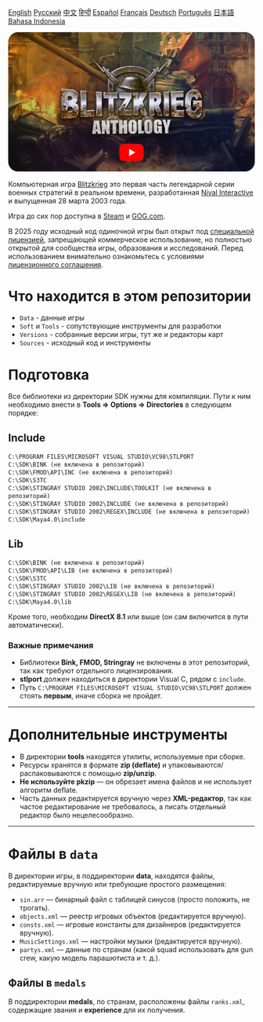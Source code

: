 [English](README.md)        [Русский](README_Russian.md)        [中文](README_Chinese.md)        [हिन्दी](README_Hindi.md)        [Español](README_Spanish.md)        [Français](README_French.md)        [Deutsch](README_German.md)        [Português](README_Portuguese.md)        [日本語](README_Japanese.md)        [Bahasa Indonesia](README_Indonesian.md)

[![Blitzkrieg Trailer](Blitzkrieg.png)](https://www.youtube.com/watch?v=zNxMvTcsJbk)

Компьютерная игра [Blitzkrieg](https://wikipedia.org/wiki/Blitzkrieg_(video_game)) это первая часть легендарной серии военных стратегий в реальном времени, разработанная [Nival Interactive](http://nival.com/) и выпущенная 28 марта 2003 года.

Игра до сих пор доступна в [Steam](https://store.steampowered.com/app/313480/Blitzkrieg_Anthology/) и [GOG.com](https://www.gog.com/en/game/blitzkrieg_anthology).

В 2025 году исходный код одиночной игры был открыт под [специальной лицензией](LICENSE.md), запрещающей коммерческое использование, но полностью открытой для сообщества игры, образования и исследований. 
Перед использованием внимательно ознакомьтесь с условиями [лицензионного соглашения](LICENSE.md).

# Что находится в этом репозитории
- `Data` - данные игры
- `Soft` и `Tools` - сопутствующие инструменты для разработки
- `Versions` - собранные версии игры, тут же и редакторы карт
- `Sources` - исходный код и инструменты

# Подготовка

Все библиотеки из директории SDK нужны для компиляции. Пути к ним необходимо внести в **Tools => Options => Directories** в следующем порядке:

## Include
```
C:\PROGRAM FILES\MICROSOFT VISUAL STUDIO\VC98\STLPORT
C:\SDK\BINK (не включена в репозиторий)
C:\SDK\FMOD\API\INC (не включена в репозиторий)
C:\SDK\S3TC
C:\SDK\STINGRAY STUDIO 2002\INCLUDE\TOOLKIT (не включена в репозиторий)
C:\SDK\STINGRAY STUDIO 2002\INCLUDE (не включена в репозиторий)
C:\SDK\STINGRAY STUDIO 2002\REGEX\INCLUDE (не включена в репозиторий)
C:\SDK\Maya4.0\include
```

## Lib
```
C:\SDK\BINK (не включена в репозиторий)
C:\SDK\FMOD\API\LIB (не включена в репозиторий)
C:\SDK\S3TC
C:\SDK\STINGRAY STUDIO 2002\LIB (не включена в репозиторий)
C:\SDK\STINGRAY STUDIO 2002\REGEX\LIB (не включена в репозиторий)
C:\SDK\Maya4.0\lib
```

Кроме того, необходим **DirectX 8.1** или выше (он сам включится в пути автоматически).

### Важные примечания

- Библиотеки **Bink, FMOD, Stringray** не включены в этот репозиторий, так как требуют отдельного лицензирования.
- **stlport** *должен* находиться в директории Visual C, рядом с `include`.
- Путь `C:\PROGRAM FILES\MICROSOFT VISUAL STUDIO\VC98\STLPORT` должен стоять **первым**, иначе сборка не пройдет.

---

# Дополнительные инструменты

- В директории **tools** находятся утилиты, используемые при сборке.
- Ресурсы хранятся в формате **zip (deflate)** и упаковываются/распаковываются с помощью **zip/unzip**.
- **Не используйте pkzip** — он обрезает имена файлов и не использует алгоритм deflate.
- Часть данных редактируется вручную через **XML-редактор**, так как частое редактирование не требовалось, а писать отдельный редактор было нецелесообразно.

---

# Файлы в `data`

В директории игры, в поддиректории **data**, находятся файлы, редактируемые вручную или требующие простого размещения:

- `sin.arr` — бинарный файл с таблицей синусов (просто положить, не трогать).
- `objects.xml` — реестр игровых объектов (редактируется вручную).
- `consts.xml` — игровые константы для дизайнеров (редактируется вручную).
- `MusicSettings.xml` — настройки музыки (редактируется вручную).
- `partys.xml` — данные по странам (какой squad использовать для gun crew, какую модель парашютиста и т. д.).

## Файлы в `medals`

В поддиректории **medals**, по странам, расположены файлы `ranks.xml`, содержащие звания и **experience** для их получения.
